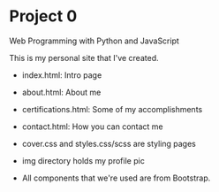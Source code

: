 # Project 0

Web Programming with Python and JavaScript

This is my personal site that I've created.

- index.html: Intro page
- about.html: About me
- certifications.html: Some of my accomplishments
- contact.html: How you can contact me

- cover.css and styles.css/scss are styling pages

- img directory holds my profile pic

- All components that we're used are from Bootstrap.
